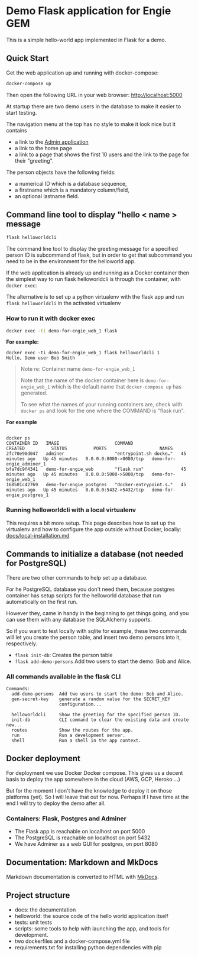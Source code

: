 # Demo Flask application for Engie GEM

This is a simple hello-world app implemented in Flask for a demo.

## Quick Start

Get the web application up and running with docker-compose:

```bash
docker-compose up
```

Then open the following URL in your web browser: [http://localhost:5000](http://localhost:5000)

At startup there are two demo users in the database to make it easier to start testing.

The navigation menu at the top has no style to make it look nice but it contains 

- a link to the [Admin application](http://localhost:5000/Admin)
- a link to the home page
- a link to a page that shows the first 10 users and the link to the page for their "greeting".

The person objects have the following fields:

- a numerical ID which is a database sequence,
- a firstname which is a mandatory column/field,
- an optional lastname field.

## Command line tool to display "hello &lt; name &gt; message

```bash
flask helloworldcli
```

The command line tool to display the greeting message for a specified 
person ID is subcommand of flask, but in order to get that subcommand you
need to be in the environment for the helloworld app.

If the web application is already up and running as a Docker container then 
the simplest way to run flask helloworldcli is through the container, 
with `docker exec`:

The alternative is to set up a python virtualenv with the flask app and  run `flask helloworldcli` in the activated virtualenv

### How to run it with docker exec

```bash
docker exec -ti demo-for-engie_web_1 flask
```

**For example:**

```shell
docker exec -ti demo-for-engie_web_1 flask helloworldcli 1
Hello, Demo user Bob Smith
```

> Note re: Container name `demo-for-engie_web_1`
>
> Note that the name of the docker container here is `demo-for-engie_web_1` which
is the default name that `docker-compose up` has generated.
>
>To see what the names of your running containers are, check with `docker ps` and look for the one where the COMMAND is "flask run".

**For example**

```

docker ps
CONTAINER ID   IMAGE                     COMMAND                  CREATED          STATUS          PORTS                    NAMES
2fc70e90d047   adminer                   "entrypoint.sh docke…"   45 minutes ago   Up 45 minutes   0.0.0.0:8080->8080/tcp   demo-for-engie_adminer_1
bfa7dc9f4341   demo-for-engie_web        "flask run"              45 minutes ago   Up 45 minutes   0.0.0.0:5000->5000/tcp   demo-for-engie_web_1
168501c42769   demo-for-engie_postgres   "docker-entrypoint.s…"   45 minutes ago   Up 45 minutes   0.0.0.0:5432->5432/tcp   demo-for-engie_postgres_1

```

### Running helloworldcli with a local virtualenv

This requires a bit more setup.
This page describes how to set up the virtualenv and how to configure the app
outside without Docker, locally:
[docs/local-installation.md](docs/local-installation.md)

## Commands to initialize a database (not needed for PostgreSQL)

There are two other commands to help set up a database.

For he PostgreSQL database you don't need them, because postgres container
has setup scripts for the helloworld database that run automatically on the
first run.

However they, came in handy in the beginning to get things going, and you
can use them with any database the SQLAlchemy supports.

So if you want to test locally with sqlite for example, these two commands will
let you create the person table, and insert two demo persons into it, respectively.

- `flask init-db`: Creates the person table
- `flask add-demo-persons`  Add two users to start the demo: Bob and Alice.

### All commands available in the flask CLI

```
Commands:
  add-demo-persons  Add two users to start the demo: Bob and Alice.
  gen-secret-key    generate a random value for the SECRET_KEY
                    configuration...

  helloworldcli     Show the greeting for the specified person ID.
  init-db           CLI command to clear the existing data and create new...
  routes            Show the routes for the app.
  run               Run a development server.
  shell             Run a shell in the app context.
```

## Docker deployment

For deployment we use Docker Docker compose.
This gives us a decent basis to deploy the app somewhere in the cloud (AWS, GCP, Heroko ...)

But for the moment I don't have the knowledge to deploy it on those platforms (yet). 
So I will leave that out for now. Perhaps if I have time at the end I will try to deploy the demo after all.

### Containers: Flask, Postgres and Adminer

- The Flask app is reachable on localhost on port 5000
- The PostgreSQL is reachable on localhost on port 5432
- We have Adminer as a web GUI for postgres, on port 8080

## Documentation: Markdown and MkDocs

Markdown documentation is converted to HTML with [MkDocs](https://www.mkdocs.org/).

## Project structure

- docs: the documentation
- helloworld: the source code of the hello world application itself
- tests: unit tests
- scripts: some tools to help with launching the app, and tools for development.
- two dockerfiles and a docker-compose.yml file
- requirements.txt for installing python dependencies with pip
